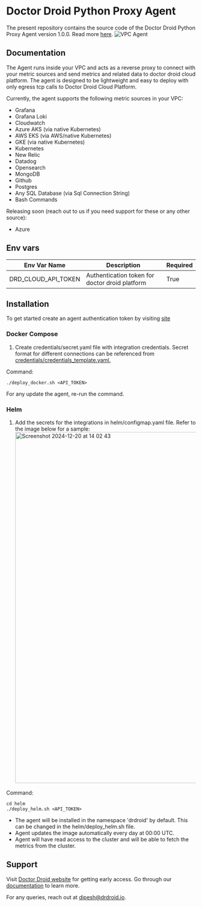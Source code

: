 # Doctor Droid Python Proxy Agent

The present repository contains the source code of the Doctor Droid Python Proxy Agent version 1.0.0.
Read more [here](https://github.com/DrDroidLab/drd-vpc-agent).
![VPC Agent](https://github.com/user-attachments/assets/a17b8904-7811-4597-b4cc-bae34f02cb48)

## Documentation

The Agent runs inside your VPC and acts as a reverse proxy to connect with your metric sources and send
metrics and related data to doctor droid cloud platform. The agent is designed to be lightweight and easy to deploy
with only egress tcp calls to Doctor Droid Cloud Platform.

Currently, the agent supports the following metric sources in your VPC:

* Grafana
* Grafana Loki
* Cloudwatch
* Azure AKS (via native Kubernetes)
* AWS EKS (via AWS/native Kubernetes)
* GKE (via native Kubernetes)
* Kubernetes
* New Relic
* Datadog
* Opensearch
* MongoDB
* Github
* Postgres
* Any SQL Database (via Sql Connection String)
* Bash Commands

Releasing soon (reach out to us if you need support for these or any other source):
* Azure

## Env vars

| Env Var Name        | Description                                    | Required | 
|---------------------|------------------------------------------------|----------|
| DRD_CLOUD_API_TOKEN | Authentication token for doctor droid platform | True     |

## Installation
To get started create an agent authentication token by visiting [site](https://playbooks.drdroid.io/agent-tokens)

### Docker Compose
1. Create credentials/secret.yaml file with integration credentials. Secret format for different connections can be referenced from [credentials/credentials_template.yaml.](https://github.com/DrDroidLab/drd-vpc-agent/blob/main/credentials/credentials_template.yaml)

Command:
```shell
./deploy_docker.sh <API_TOKEN>
```
For any update the agent, re-run the command.


### Helm
1. Add the secrets for the integrations in helm/configmap.yaml file.
   Refer to the image below for a sample:
   <img width="934" alt="Screenshot 2024-12-20 at 14 02 43" src="https://github.com/user-attachments/assets/cadb2b0a-db0c-4128-bef7-fe2a6288b79b" />

Command:
```shell
cd helm
./deploy_helm.sh <API_TOKEN>
```

* The agent will be installed in the namespace 'drdroid' by default. This can be changed in the helm/deploy_helm.sh file.
* Agent updates the image automatically every day at 00:00 UTC.
* Agent will have read access to the cluster and will be able to fetch the metrics from the cluster.

## Support
Visit [Doctor Droid website](https://drdroid.io?utm_param=github-py) for getting early access.
Go through our [documentation](https://docs.drdroid.io?utm_param=github-py) to learn more.

For any queries, reach out at [dipesh@drdroid.io](mailto:dipesh@drdroid.io).
